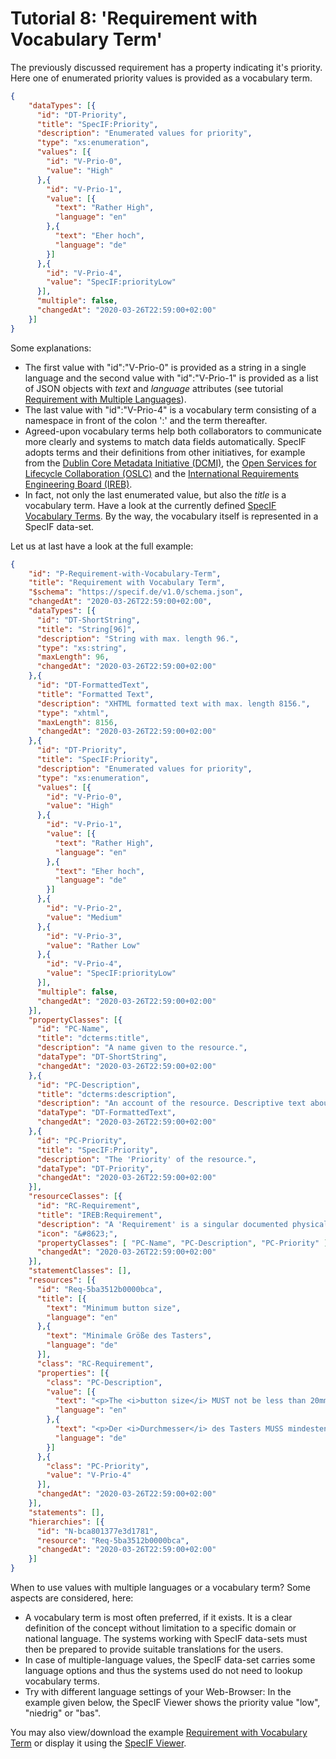 # Tutorial 8: 'Requirement with Vocabulary Term'

The previously discussed requirement has a property indicating it's  priority. Here one of enumerated priority values is provided as a vocabulary term.

```json
{
    "dataTypes": [{
      "id": "DT-Priority",
      "title": "SpecIF:Priority",
      "description": "Enumerated values for priority",
      "type": "xs:enumeration",
      "values": [{
        "id": "V-Prio-0",
        "value": "High"
      },{
        "id": "V-Prio-1",
        "value": [{
          "text": "Rather High",
          "language": "en"
        },{
          "text": "Eher hoch",
          "language": "de"
        }]
      },{
        "id": "V-Prio-4",
        "value": "SpecIF:priorityLow"
      }],
      "multiple": false,
      "changedAt": "2020-03-26T22:59:00+02:00"
    }]
}
```

Some explanations:
- The first value with "id":"V-Prio-0" is provided as a string in a single language and the second value with "id":"V-Prio-1" is provided as a list of JSON objects with *text* and *language* attributes (see tutorial [Requirement with Multiple Languages](./07_Requirement-with-Multiple-Languages.md)). 
- The last value with "id":"V-Prio-4" is a vocabulary term consisting of a namespace in front of the colon ':' and the term thereafter.
- Agreed-upon vocabulary terms help both collaborators to communicate more clearly and systems to match data fields automatically. SpecIF adopts terms and their definitions from other initiatives, for example from the [Dublin Core Metadata Initiative (DCMI)](http://dublincore.org/), the [Open Services for Lifecycle Collaboration (OSLC)](http://open-services.net/) and the [International Requirements Engineering Board (IREB)](http://ireb.org/).
- In fact, not only the last enumerated value, but also the *title* is a vocabulary term. Have a look at the currently defined [SpecIF Vocabulary Terms](https://specif.de/apps/view#import=../examples/Vocabulary.specifz). By the way, the vocabulary itself is represented in a SpecIF data-set.

Let us at last have a look at the full example:

```json
{
    "id": "P-Requirement-with-Vocabulary-Term",
    "title": "Requirement with Vocabulary Term",
    "$schema": "https://specif.de/v1.0/schema.json",
    "changedAt": "2020-03-26T22:59:00+02:00",
    "dataTypes": [{
      "id": "DT-ShortString",
      "title": "String[96]",
      "description": "String with max. length 96.",
      "type": "xs:string",
      "maxLength": 96,
      "changedAt": "2020-03-26T22:59:00+02:00"
    },{
      "id": "DT-FormattedText",
      "title": "Formatted Text",
      "description": "XHTML formatted text with max. length 8156.",
      "type": "xhtml",
      "maxLength": 8156,
      "changedAt": "2020-03-26T22:59:00+02:00"
    },{
      "id": "DT-Priority",
      "title": "SpecIF:Priority",
      "description": "Enumerated values for priority",
      "type": "xs:enumeration",
      "values": [{
        "id": "V-Prio-0",
        "value": "High"
      },{
        "id": "V-Prio-1",
        "value": [{
          "text": "Rather High",
          "language": "en"
        },{
          "text": "Eher hoch",
          "language": "de"
        }]
      },{
        "id": "V-Prio-2",
        "value": "Medium"
      },{
        "id": "V-Prio-3",
        "value": "Rather Low"
      },{
        "id": "V-Prio-4",
        "value": "SpecIF:priorityLow"
      }],
      "multiple": false,
      "changedAt": "2020-03-26T22:59:00+02:00"
    }],
    "propertyClasses": [{
      "id": "PC-Name",
      "title": "dcterms:title",
      "description": "A name given to the resource.",
      "dataType": "DT-ShortString",
      "changedAt": "2020-03-26T22:59:00+02:00"
    },{
      "id": "PC-Description",
      "title": "dcterms:description",
      "description": "An account of the resource. Descriptive text about the resource represented as rich text in XHTML.",
      "dataType": "DT-FormattedText",
      "changedAt": "2020-03-26T22:59:00+02:00"
    },{
      "id": "PC-Priority",
      "title": "SpecIF:Priority",
      "description": "The 'Priority' of the resource.",
      "dataType": "DT-Priority",
      "changedAt": "2020-03-26T22:59:00+02:00"
    }],
    "resourceClasses": [{
      "id": "RC-Requirement",
      "title": "IREB:Requirement",
      "description": "A 'Requirement' is a singular documented physical and functional need that a particular design, product or process must be able to perform.",
      "icon": "&#8623;",
      "propertyClasses": [ "PC-Name", "PC-Description", "PC-Priority" ],
      "changedAt": "2020-03-26T22:59:00+02:00"
    }],
    "statementClasses": [],
    "resources": [{
      "id": "Req-5ba3512b0000bca",
      "title": [{
        "text": "Minimum button size",
        "language": "en"
      },{
        "text": "Minimale Größe des Tasters",
        "language": "de"
      }],
      "class": "RC-Requirement",
      "properties": [{
        "class": "PC-Description",
        "value": [{
          "text": "<p>The <i>button size</i> MUST not be less than 20mm in diameter.</p>",
          "language": "en"
        },{
          "text": "<p>Der <i>Durchmesser</i> des Tasters MUSS mindestens 20mm betragen.</p>",
          "language": "de"
        }]
      },{
        "class": "PC-Priority",
        "value": "V-Prio-4"
      }],
      "changedAt": "2020-03-26T22:59:00+02:00"
    }],
    "statements": [],
    "hierarchies": [{
      "id": "N-bca801377e3d1781",
      "resource": "Req-5ba3512b0000bca",
      "changedAt": "2020-03-26T22:59:00+02:00"
    }]
}
```

When to use values with multiple languages or a vocabulary term? Some aspects are considered, here:
- A vocabulary term is most often preferred, if it exists. It is a clear definition of the concept without limitation to a specific domain or national language. The systems working with SpecIF data-sets must then be prepared to provide suitable translations for the users.
- In case of multiple-language values, the SpecIF data-set carries some language options and thus the systems used do not need to lookup vocabulary terms.
- Try with different language settings of your Web-Browser: In the example given below, the SpecIF Viewer shows the priority value "low", "niedrig" or "bas".

You may also view/download the example [Requirement with Vocabulary Term](http://specif.de/examples/08_Requirement-with-Vocabulary-Term.specif "SpecIF Example \'Requirement with Vocabulary Term\'") or display it using the [SpecIF Viewer](http://specif.de/apps-alpha/view.html#import=../examples/08_Requirement-with-Vocabulary-Term.specif).

